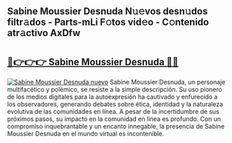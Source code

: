 ## Sabine Moussier Desnuda N𝚞𝚎vos desn𝚞dos filtr𝚊dos - Parts-mLi F𝚘tos vid𝚎o - C𝚘ntenido atr𝚊ctivo AxDfw

# <h2><a href="http://mbc9dqs.tromn.icu/?c=Sabine+Moussier+Desnuda">🔗👉👉👉 Sabine Moussier Desnuda 🔗🔗</a></h2>

[![Sabine Moussier Desnuda nuevo](https://i.imgur.com/pEAQMta.gif)](http://mbc9dqs.tromn.icu/?c=Sabine+Moussier+Desnuda)
Sabine Moussier Desnuda, un personaje multifacético y polémico, se resiste a la simple descripción. Su uso pionero de los medios digitales para la autoexpresión ha cautivado y enfurecido a los observadores, generando debates sobre ética, identidad y la naturaleza evolutiva de las comunidades en línea. A pesar de la incertidumbre de sus próximos pasos, su impacto en la comunidad en línea es profundo. Con un compromiso inquebrantable y un encanto innegable, la presencia de Sabine Moussier Desnuda en el mundo virtual es incontenible.
